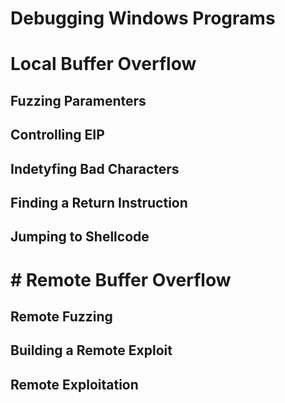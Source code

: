 # Debugging Windows Programs




# Local Buffer Overflow

## Fuzzing Paramenters



## Controlling EIP



## Indetyfing Bad Characters





## Finding a Return Instruction



## Jumping to Shellcode


# # Remote Buffer Overflow

## Remote Fuzzing



## Building a Remote Exploit



## Remote Exploitation


